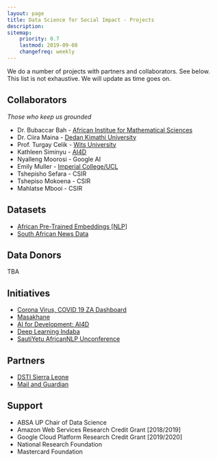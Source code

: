 ```yaml
---
layout: page
title: Data Science for Social Impact - Projects
description: 
sitemap:
    priority: 0.7
    lastmod: 2019-09-08
    changefreq: weekly
---
```


We do a number of projects with partners and collaborators. See below. This list is not exhaustive. We will update as time goes on.

## Collaborators
*Those who keep us grounded*

* Dr. Bubaccar Bah - [African Institue for Mathematical Sciences](https://sites.google.com/aims.ac.za/bubacarr)
* Dr. Ciira Maina - [Dedan Kimathi University](https://sites.google.com/site/cwamainadekut/)
* Prof. Turgay Celik - [Wits University](https://www.wits.ac.za/staff/academic-a-z-listing/c/turgaycelikwitsacza/)
* Kathleen Siminyu - [AI4D](https://ai4d.ai/)
* Nyalleng Moorosi - Google AI
* Emily Muller - [Imperial College/UCL](https://www.imperial.ac.uk/people/emily.muller)
* Tshepisho Sefara - CSIR
* Tshepiso Mokoena - CSIR
* Mahlatse Mbooi - CSIR

## Datasets

* [African Pre-Trained Embeddings [NLP]](https://zenodo.org/record/3668481)
* [South African News Data](https://zenodo.org/record/3668495)

## Data Donors

TBA

## Initiatives

* [Corona Virus, COVID 19 ZA Dashboard](https://bitly.com/covid19za-dash)
* [Masakhane](https://www.masakhane.io/)
* [AI for Development: AI4D](https://ai4d.ai/)
* [Deep Learning Indaba](http://deeplearningindaba.com)
* [SautiYetu AfricanNLP Unconference](https://sites.google.com/view/sautiyetu-nlp/)

## Partners

* [DSTI Sierra Leone](https://dsti.gov.sl/)
* [Mail and Guardian](https://mg.co.za)

## Support

* ABSA UP Chair of Data Science
* Amazon Web Services Research Credit Grant [2018/2019]
* Google Cloud Platform Research Credit Grant [2019/2020]
* National Research Foundation
* Mastercard Foundation
